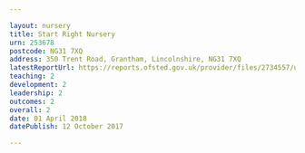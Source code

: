 ```yaml
---

layout: nursery
title: Start Right Nursery
urn: 253678
postcode: NG31 7XQ
address: 350 Trent Road, Grantham, Lincolnshire, NG31 7XQ
latestReportUrl: https://reports.ofsted.gov.uk/provider/files/2734557/urn/253678.pdf
teaching: 2
development: 2
leadership: 2
outcomes: 2
overall: 2
date: 01 April 2018 
datePublish: 12 October 2017

---
```

